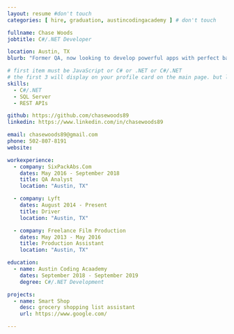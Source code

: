 ```yaml
---
layout: resume #don't touch
categories: [ hire, graduation, austincodingacademy ] # don't touch

fullname: Chase Woods
jobtitle: C#/.NET Developer

location: Austin, TX
blurb: "Former QA, now looking to develop powerful apps with perfect backend functionality"

# first item must be JavaScript or C# or .NET or C#/.NET
# the first 3 will display on your profile card on the main page. but list as many as you want, they will be all be visible on your individual profile page
skills:
  - C#/.NET
  - SQL Server
  - REST APIs

github: https://github.com/chasewoods89
linkedin: https://www.linkedin.com/in/chasewoods89

email: chasewoods89@gmail.com
phone: 502-807-8191
website:

workexperience:
  - company: SixPackAbs.Com
    dates: May 2016 - September 2018
    title: QA Analyst
    location: "Austin, TX"

  - company: Lyft
    dates: August 2014 - Present
    title: Driver
    location: "Austin, TX"

  - company: Freelance Film Production
    dates: May 2013 - May 2016
    title: Production Assistant
    location: "Austin, TX"

education:
  - name: Austin Coding Acaademy
    dates: September 2018 - September 2019
    degree: C#/.NET Development

projects:
  - name: Smart Shop
    desc: grocery shopping list assistant
    url: https://www.google.com/

---
```

